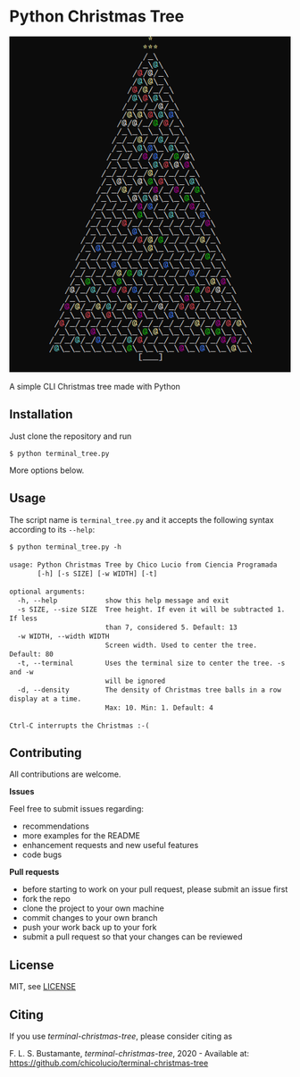 # Python Christmas Tree

![tree gif](tree.gif)

A simple CLI Christmas tree made with Python

## Installation

Just clone the repository and run

```
$ python terminal_tree.py
```

More options below.

## Usage

The script name is `terminal_tree.py` and it accepts the following syntax according to its `--help`:

```
$ python terminal_tree.py -h

usage: Python Christmas Tree by Chico Lucio from Ciencia Programada
       [-h] [-s SIZE] [-w WIDTH] [-t]

optional arguments:
  -h, --help            show this help message and exit
  -s SIZE, --size SIZE  Tree height. If even it will be subtracted 1. If less
                        than 7, considered 5. Default: 13
  -w WIDTH, --width WIDTH
                        Screen width. Used to center the tree. Default: 80
  -t, --terminal        Uses the terminal size to center the tree. -s and -w
                        will be ignored
  -d, --density       	The density of Christmas tree balls in a row display at a time.
						Max: 10. Min: 1. Default: 4

Ctrl-C interrupts the Christmas :-(
```

## Contributing

All contributions are welcome.

**Issues**

Feel free to submit issues regarding:

- recommendations
- more examples for the README
- enhancement requests and new useful features
- code bugs

**Pull requests**

- before starting to work on your pull request, please submit an issue first
- fork the repo
- clone the project to your own machine
- commit changes to your own branch
- push your work back up to your fork
- submit a pull request so that your changes can be reviewed


## License

MIT, see [LICENSE](LICENSE)

## Citing

If you use *terminal-christmas-tree*, please consider citing as

F. L. S. Bustamante, *terminal-christmas-tree*, 2020 - Available at: https://github.com/chicolucio/terminal-christmas-tree